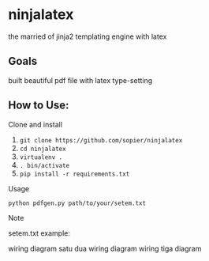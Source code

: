 ninjalatex
==========

the married of jinja2 templating engine with latex

Goals
-----

built beautiful pdf file with latex type-setting

How to Use:
-----------

Clone and install

1. ``git clone https://github.com/sopier/ninjalatex``
2. ``cd ninjalatex``
3. ``virtualenv .``
4. ``. bin/activate``
5. ``pip install -r requirements.txt``

Usage

``python pdfgen.py path/to/your/setem.txt``

Note

setem.txt example:

wiring diagram satu
dua wiring diagram
wiring tiga diagram